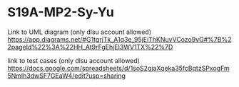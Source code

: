 # S19A-MP2-Sy-Yu

Link to UML diagram (only dlsu account allowed)
https://app.diagrams.net/#G1tgrjTk_A1q3e_95jEiThKNuvVCozo9vG#%7B%22pageId%22%3A%22HH_At9rFgEhjEI3WV1TX%22%7D


link to test cases (only dlsu account allowed)
https://docs.google.com/spreadsheets/d/1soS2gjaXqeka35fcBqtzSPxogFm5Nmlh3dwSF7GEaW4/edit?usp=sharing
